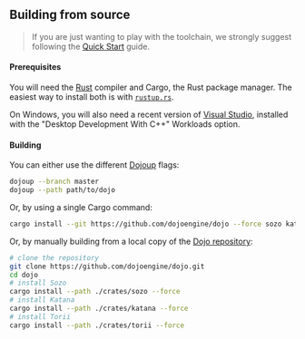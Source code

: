 ## Building from source

> If you are just wanting to play with the toolchain, we strongly suggest following the [Quick Start](./quick-start.md) guide.

#### Prerequisites

You will need the [Rust](https://rust-lang.org) compiler and Cargo, the Rust package manager.
The easiest way to install both is with [`rustup.rs`](https://rustup.rs/).

On Windows, you will also need a recent version of [Visual Studio](https://visualstudio.microsoft.com/downloads/),
installed with the "Desktop Development With C++" Workloads option.

#### Building

You can either use the different [Dojoup](../toolchain/dojoup.md) flags:

```sh
dojoup --branch master
dojoup --path path/to/dojo
```

Or, by using a single Cargo command:

```sh
cargo install --git https://github.com/dojoengine/dojo --force sozo katana torii
```

Or, by manually building from a local copy of the [Dojo repository](https://github.com/dojoengine/dojo):

```sh
# clone the repository
git clone https://github.com/dojoengine/dojo.git
cd dojo
# install Sozo
cargo install --path ./crates/sozo --force
# install Katana
cargo install --path ./crates/katana --force
# install Torii
cargo install --path ./crates/torii --force
```
